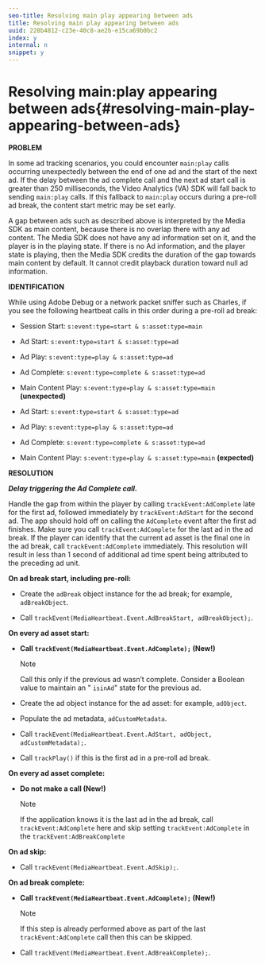 ```yaml
---
seo-title: Resolving main play appearing between ads
title: Resolving main play appearing between ads
uuid: 228b4812-c23e-40c8-ae2b-e15ca69b0bc2
index: y
internal: n
snippet: y
---
```


# Resolving main:play appearing between ads{#resolving-main-play-appearing-between-ads}

**PROBLEM**

In some ad tracking scenarios, you could encounter `main:play` calls occurring unexpectedly between the end of one ad and the start of the next ad. If the delay between the ad complete call and the next ad start call is greater than 250 milliseconds, the Video Analytics (VA) SDK will fall back to sending `main:play` calls. If this fallback to `main:play` occurs during a pre-roll ad break, the content start metric may be set early.

A gap between ads such as described above is interpreted by the Media SDK as main content, because there is no overlap there with any ad content. The Media SDK does not have any ad information set on it, and the player is in the playing state. If there is no Ad information, and the player state is playing, then the Media SDK credits the duration of the gap towards main content by default. It cannot credit playback duration toward null ad information.

**IDENTIFICATION**

While using Adobe Debug or a network packet sniffer such as Charles, if you see the following heartbeat calls in this order during a pre-roll ad break:

* Session Start: `s:event:type=start & s:asset:type=main`
* Ad Start: `s:event:type=start & s:asset:type=ad`
* Ad Play: `s:event:type=play & s:asset:type=ad`
* Ad Complete: `s:event:type=complete & s:asset:type=ad`
* Main Content Play: `s:event:type=play & s:asset:type=main` **(unexpected)**

* Ad Start: `s:event:type=start & s:asset:type=ad`
* Ad Play: `s:event:type=play & s:asset:type=ad`
* Ad Complete: `s:event:type=complete & s:asset:type=ad`
* Main Content Play: `s:event:type=play & s:asset:type=main` **(expected)**

**RESOLUTION**

***Delay triggering the Ad Complete call.***

Handle the gap from within the player by calling `trackEvent:AdComplete` late for the first ad, followed immediately by `trackEvent:AdStart` for the second ad. The app should hold off on calling the `AdComplete` event after the first ad finishes. Make sure you call `trackEvent:AdComplete` for the last ad in the ad break. If the player can identify that the current ad asset is the final one in the ad break, call `trackEvent:AdComplete` immediately. This resolution will result in less than 1 second of additional ad time spent being attributed to the preceding ad unit.

**On ad break start, including pre-roll:**

* Create the `adBreak` object instance for the ad break; for example, `adBreakObject`.

* Call `trackEvent(MediaHeartbeat.Event.AdBreakStart, adBreakObject);`.

**On every ad asset start:**

* **Call `trackEvent(MediaHeartbeat.Event.AdComplete);` (New!)** 

  >[!NOTE]
  >
  >Call this only if the previous ad wasn’t complete. Consider a Boolean value to maintain an " `isinAd`" state for the previous ad.

* Create the ad object instance for the ad asset: for example, `adObject`.
* Populate the ad metadata, `adCustomMetadata`.
* Call `trackEvent(MediaHeartbeat.Event.AdStart, adObject, adCustomMetadata);`.
* Call `trackPlay()` if this is the first ad in a pre-roll ad break.

**On every ad asset complete:**

* **Do not make a call (New!)** 

  >[!NOTE]
  >
  >If the application knows it is the last ad in the ad break, call `trackEvent:AdComplete` here and skip setting `trackEvent:AdComplete` in the `trackEvent:AdBreakComplete`

**On ad skip:**

* Call `trackEvent(MediaHeartbeat.Event.AdSkip);`.

**On ad break complete:**

* **Call `trackEvent(MediaHeartbeat.Event.AdComplete);` (New!)** 

  >[!NOTE]
  >
  >If this step is already performed above as part of the last `trackEvent:AdComplete` call then this can be skipped.

* Call `trackEvent(MediaHeartbeat.Event.AdBreakComplete);`.

